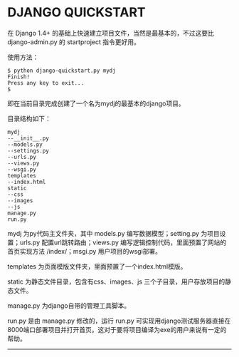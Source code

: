 DJANGO QUICKSTART
==============

在 Django 1.4+ 的基础上快速建立项目文件，当然是最基本的，不过这要比 django-admin.py 的 startproject 指令更好用。

使用方法：

    $ python django-quickstart.py mydj
    Finish!
    Press any key to exit...
    $
    
即在当前目录完成创建了一个名为mydj的最基本的django项目。



目录结构如下：

    mydj
    --__init__.py
    --models.py
    --settings.py
    --urls.py
    --views.py
    --wsgi.py
    templates
    --index.html
    static
    --css
    --images
    --js
    manage.py
    run.py
    
mydj 为py代码主文件夹，其中 models.py 编写数据模型；setting.py 为项目设置；urls.py 配置url跳转路由；views.py 编写逻辑控制代码，里面预置了网站的首页实现方法 /index/；msgi.py 用户项目的wsgi部署。

templates 为页面模版文件夹，里面预置了一个index.html模版。

static 为静态文件目录，包含有css、images、js 三个子目录，用户存放项目的静态文件。

manage.py 为django自带的管理工具脚本。

run.py 是由 manage.py 修改的，运行 run.py 可实现用django测试服务器直接在8000端口部署项目并打开首页。这对于要将项目编译为exe的用户来说有一定的帮助。


-----------------------

